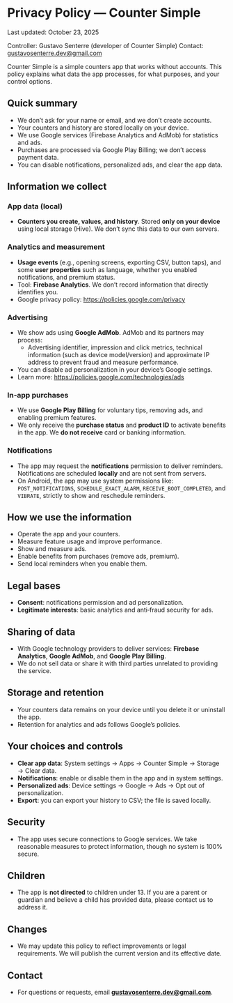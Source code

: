 # Privacy Policy — Counter Simple

Last updated: October 23, 2025

Controller: Gustavo Senterre (developer of Counter Simple)
Contact: gustavosenterre.dev@gmail.com

Counter Simple is a simple counters app that works without accounts. This policy explains what data the app processes, for what purposes, and your control options.

## Quick summary
- We don’t ask for your name or email, and we don’t create accounts.
- Your counters and history are stored locally on your device.
- We use Google services (Firebase Analytics and AdMob) for statistics and ads.
- Purchases are processed via Google Play Billing; we don’t access payment data.
- You can disable notifications, personalized ads, and clear the app data.

## Information we collect

### App data (local)
- **Counters you create, values, and history**. Stored **only on your device** using local storage (Hive). We don’t sync this data to our own servers.

### Analytics and measurement
- **Usage events** (e.g., opening screens, exporting CSV, button taps), and some **user properties** such as language, whether you enabled notifications, and premium status.
- Tool: **Firebase Analytics**. We don’t record information that directly identifies you.
- Google privacy policy: https://policies.google.com/privacy

### Advertising
- We show ads using **Google AdMob**. AdMob and its partners may process:
  - Advertising identifier, impression and click metrics, technical information (such as device model/version) and approximate IP address to prevent fraud and measure performance.
- You can disable ad personalization in your device’s Google settings.
- Learn more: https://policies.google.com/technologies/ads

### In‑app purchases
- We use **Google Play Billing** for voluntary tips, removing ads, and enabling premium features.
- We only receive the **purchase status** and **product ID** to activate benefits in the app. We **do not receive** card or banking information.

### Notifications
- The app may request the **notifications** permission to deliver reminders. Notifications are scheduled **locally** and are not sent from servers.
- On Android, the app may use system permissions like: `POST_NOTIFICATIONS`, `SCHEDULE_EXACT_ALARM`, `RECEIVE_BOOT_COMPLETED`, and `VIBRATE`, strictly to show and reschedule reminders.

## How we use the information
- Operate the app and your counters.
- Measure feature usage and improve performance.
- Show and measure ads.
- Enable benefits from purchases (remove ads, premium).
- Send local reminders when you enable them.

## Legal bases
- **Consent**: notifications permission and ad personalization.
- **Legitimate interests**: basic analytics and anti‑fraud security for ads.

## Sharing of data
- With Google technology providers to deliver services: **Firebase Analytics**, **Google AdMob**, and **Google Play Billing**.
- We do not sell data or share it with third parties unrelated to providing the service.

## Storage and retention
- Your counters data remains on your device until you delete it or uninstall the app.
- Retention for analytics and ads follows Google’s policies.

## Your choices and controls
- **Clear app data**: System settings → Apps → Counter Simple → Storage → Clear data.
- **Notifications**: enable or disable them in the app and in system settings.
- **Personalized ads**: Device settings → Google → Ads → Opt out of personalization.
- **Export**: you can export your history to CSV; the file is saved locally.

## Security
- The app uses secure connections to Google services. We take reasonable measures to protect information, though no system is 100% secure.

## Children
- The app is **not directed** to children under 13. If you are a parent or guardian and believe a child has provided data, please contact us to address it.

## Changes
- We may update this policy to reflect improvements or legal requirements. We will publish the current version and its effective date.

## Contact
- For questions or requests, email **gustavosenterre.dev@gmail.com**.
